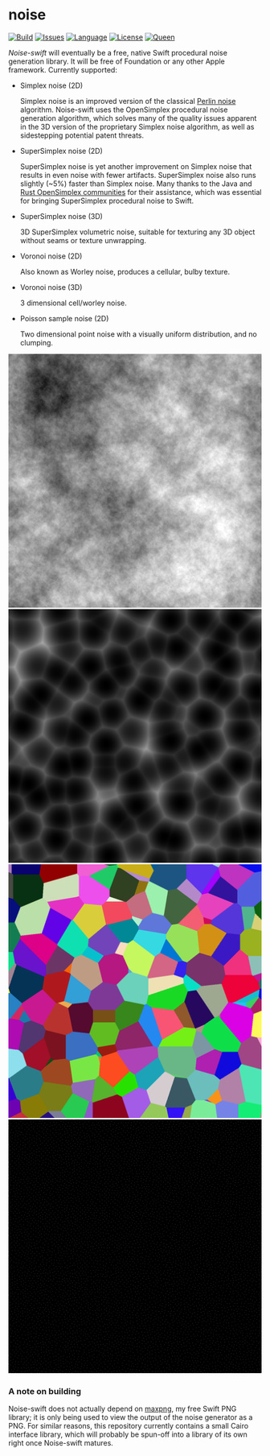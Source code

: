 # noise

[![Build](https://travis-ci.org/kelvin13/noise.svg?branch=master)](https://travis-ci.org/kelvin13/noise)
[![Issues](https://img.shields.io/github/issues/kelvin13/noise.svg)](https://github.com/kelvin13/noise/issues?state=open)
[![Language](https://img.shields.io/badge/version-swift_4-ffa020.svg)](https://swift.org/)
[![License](https://img.shields.io/badge/license-GPL3-ff3079.svg)](https://github.com/kelvin13/noise/blob/master/LICENSE.gpl3)
[![Queen](https://img.shields.io/badge/taylor-swift-e030ff.svg)](https://www.google.com/search?q=where+is+ts6&oq=where+is+ts6)

*Noise-swift* will eventually be a free, native Swift procedural noise generation library. It will be free of Foundation or any other Apple framework. Currently supported:

* Simplex noise (2D)

    Simplex noise is an improved version of the classical [Perlin noise](https://en.wikipedia.org/wiki/Perlin_noise) algorithm. Noise-swift uses the OpenSimplex procedural noise generation algorithm, which solves many of the quality issues apparent in the 3D version of the proprietary Simplex noise algorithm, as well as sidestepping potential patent threats.

* SuperSimplex noise (2D)

    SuperSimplex noise is yet another improvement on Simplex noise that results in even noise with fewer artifacts. SuperSimplex noise also runs slightly (~5%) faster than Simplex noise. Many thanks to the Java and [Rust OpenSimplex communities](https://github.com/brendanzab/noise-rs) for their assistance, which was essential for bringing SuperSimplex procedural noise to Swift.

* SuperSimplex noise (3D)

    3D SuperSimplex volumetric noise, suitable for texturing any 3D object without seams or texture unwrapping.

* Voronoi noise (2D)

    Also known as Worley noise, produces a cellular, bulby texture.

* Voronoi noise (3D)

    3 dimensional cell/worley noise.

* Poisson sample noise (2D)

    Two dimensional point noise with a visually uniform distribution, and no clumping.


![](super_simplex3D.png)
![](voronoi3D.png)
![](cells3D.png)
![](poisson.png)

### A note on building

Noise-swift does not actually depend on [maxpng](https://github.com/kelvin13/maxpng), my free Swift PNG library; it is only being used to view the output of the noise generator as a PNG. For similar reasons, this repository currently contains a small Cairo interface library, which will probably be spun-off into a library of its own right once Noise-swift matures.
